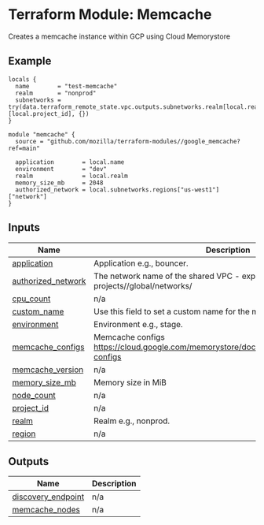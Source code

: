 # Terraform Module: Memcache
Creates a memcache instance within GCP using Cloud Memorystore

## Example

```hcl
locals {
  name        = "test-memcache"
  realm       = "nonprod"
  subnetworks = try(data.terraform_remote_state.vpc.outputs.subnetworks.realm[local.realm][local.project_id], {})
}

module "memcache" {
  source = "github.com/mozilla/terraform-modules//google_memcache?ref=main"

  application        = local.name
  environment        = "dev"
  realm              = local.realm
  memory_size_mb     = 2048
  authorized_network = local.subnetworks.regions["us-west1"]["network"]
}
```

## Inputs

| Name | Description | Type | Default | Required |
|------|-------------|------|---------|:--------:|
| <a name="input_application"></a> [application](#input\_application) | Application e.g., bouncer. | `string` | n/a | yes |
| <a name="input_authorized_network"></a> [authorized\_network](#input\_authorized\_network) | The network name of the shared VPC - expects the format to be: projects/<project-name>/global/networks/<network-name> | `string` | n/a | yes |
| <a name="input_cpu_count"></a> [cpu\_count](#input\_cpu\_count) | n/a | `number` | `1` | no |
| <a name="input_custom_name"></a> [custom\_name](#input\_custom\_name) | Use this field to set a custom name for the memcache instance | `string` | `""` | no |
| <a name="input_environment"></a> [environment](#input\_environment) | Environment e.g., stage. | `string` | n/a | yes |
| <a name="input_memcache_configs"></a> [memcache\_configs](#input\_memcache\_configs) | Memcache configs https://cloud.google.com/memorystore/docs/memcached/memcached-configs | `map(string)` | `{}` | no |
| <a name="input_memcache_version"></a> [memcache\_version](#input\_memcache\_version) | n/a | `string` | `"MEMCACHE_1_5"` | no |
| <a name="input_memory_size_mb"></a> [memory\_size\_mb](#input\_memory\_size\_mb) | Memory size in MiB | `number` | `1024` | no |
| <a name="input_node_count"></a> [node\_count](#input\_node\_count) | n/a | `number` | `1` | no |
| <a name="input_project_id"></a> [project\_id](#input\_project\_id) | n/a | `string` | `null` | no |
| <a name="input_realm"></a> [realm](#input\_realm) | Realm e.g., nonprod. | `string` | n/a | yes |
| <a name="input_region"></a> [region](#input\_region) | n/a | `string` | `"us-west1"` | no |

## Outputs

| Name | Description |
|------|-------------|
| <a name="output_discovery_endpoint"></a> [discovery\_endpoint](#output\_discovery\_endpoint) | n/a |
| <a name="output_memcache_nodes"></a> [memcache\_nodes](#output\_memcache\_nodes) | n/a |
